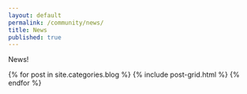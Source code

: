 ```yaml
---
layout: default
permalink: /community/news/
title: News
published: true
---
```


News!

<div class="tiles">
{% for post in site.categories.blog %}
  {% include post-grid.html %}
{% endfor %}
</div>
